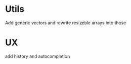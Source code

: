 # Utils
Add generic vectors and rewrite resizeble arrays into those

# UX
add history and autocompletion
